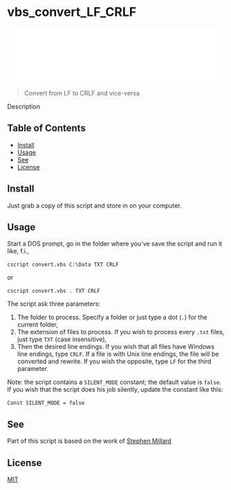 # vbs_convert_LF_CRLF

![Banner](./banner.svg)

> Convert from LF to CRLF and vice-versa

Description

## Table of Contents

- [Install](#install)
- [Usage](#usage)
- [See](#see)
- [License](#license)

## Install

Just grab a copy of this script and store in on your computer.

## Usage

Start a DOS prompt, go in the folder where you've save the script and run it like, f.i.,

```
cscript convert.vbs C:\Data TXT CRLF
```

or

```
cscript convert.vbs . TXT CRLF
```

The script ask three parameters:

1. The folder to process. Specify a folder or just type a dot (`.`) for the current folder,
2. The extension of files to process. If you wish to process every `.txt` files, just type `TXT` (case insensitive),
3. Then the desired line endings. If you wish that all files have Windows line endings, type `CRLF`. If a file is with Unix line endings, the file will be converted and rewrite. If you wish the opposite, type `LF` for the third parameter.

Note: the script contains a `SILENT_MODE` constant; the default value is `false`. If you wish that the script does his job silently, update the constant like this:

```vbnet
Const SILENT_MODE = false
```

## See

Part of this script is based on the work of [Stephen Millard](http://www.thoughtasylum.com/blog/2015/6/28/vbscript-flip-line-endings.html)

## License

[MIT](LICENSE)

